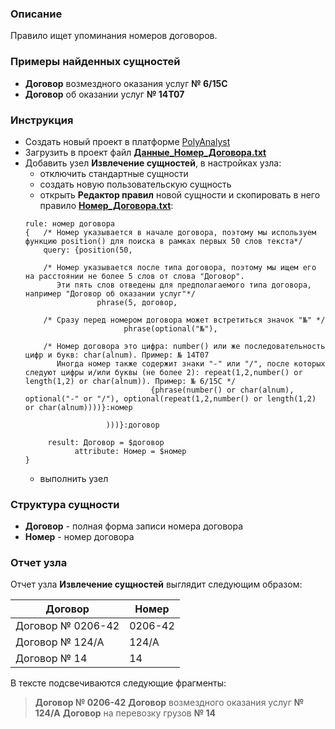 ### Описание
Правило ищет упоминания номеров договоров.

### Примеры найденных сущностей
* **Договор** возмездного оказания услуг **№ 6/15С**
* **Договор** об оказании услуг **№ 14T07**

### Инструкция
* Создать новый проект в платформе [PolyAnalyst](https://www.megaputer.ru/produkti/)
* Загрузить в проект файл [**Данные_Номер_Договора.txt**](Данные_Номер_Договора.txt)
* Добавить узел **Извлечение сущностей**, в настройках узла:
	 * отключить стандартные сущности
	 * создать новую пользовательскую сущность
	 * открыть **Редактор правил** новой сущности и скопировать в него правило [**Номер_Договора.txt**](Номер_Договора.txt):
	```
	rule: номер договора
	{	/* Номер указывается в начале договора, поэтому мы используем функцию position() для поиска в рамках первых 50 слов текста*/
	    query: {position(50,		

		/* Номер указывается после типа договора, поэтому мы ищем его на расстоянии не более 5 слов от слова "Договор". 
		   Эти пять слов отведены для предполагаемого типа договора, например "Договор об оказании услуг"*/
					phrase(5, договор, 	
					
	    /* Сразу перед номером договора может встретиться значок "№" */	
					      phrase(optional("№"), 
					      
	    /* Номер договора это цифра: number() или же последовательность цифр и букв: char(alnum). Пример: № 14T07
		   Иногда номер также содержит знаки "-" или "/", после которых следуют цифры и/или буквы (не более 2): repeat(1,2,number() or length(1,2) or char(alnum)). Пример: № 6/15С */						   			  
								{phrase(number() or char(alnum), optional("-" or "/"), optional(repeat(1,2,number() or length(1,2) or char(alnum))))}:номер
						  
					  )))}:договор

		 result: Договор = $договор
		       attribute: Номер = $номер
	}
	```
	 * выполнить узел

### Структура сущности
* **Договор** - полная форма записи номера договора
* **Номер** - номер договора

### Отчет узла
Отчет узла **Извлечение сущностей** выглядит следующим образом:

| Договор| Номер |
| ------ | ------ |
| Договор № 0206-42|0206-42|
| Договор № 124/A| 124/A |
| Договор № 14|14|

В тексте подсвечиваются следующие фрагменты:
> **Договор № 0206-42**
> **Договор** возмездного оказания услуг **№ 124/A**
> **Договор** на перевозку грузов **№ 14**

